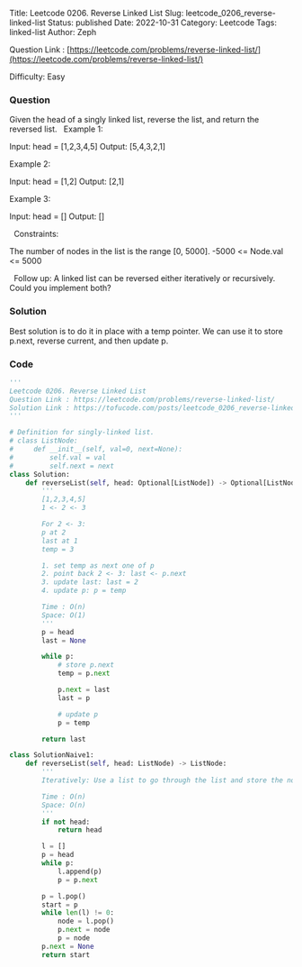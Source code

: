 Title: Leetcode 0206. Reverse Linked List
Slug: leetcode_0206_reverse-linked-list
Status: published
Date: 2022-10-31
Category: Leetcode
Tags: linked-list
Author: Zeph

Question Link : [https://leetcode.com/problems/reverse-linked-list/](https://leetcode.com/problems/reverse-linked-list/)

Difficulty: Easy

### Question
Given the head of a singly linked list, reverse the list, and return the reversed list.
 
Example 1:


Input: head = [1,2,3,4,5]
Output: [5,4,3,2,1]

Example 2:


Input: head = [1,2]
Output: [2,1]

Example 3:

Input: head = []
Output: []

 
Constraints:

The number of nodes in the list is the range [0, 5000].
-5000 <= Node.val <= 5000

 
Follow up: A linked list can be reversed either iteratively or recursively. Could you implement both?

### Solution

Best solution is to do it in place with a temp pointer. We can use it to store p.next, reverse current, and then update p.


### Code
```python
'''
Leetcode 0206. Reverse Linked List
Question Link : https://leetcode.com/problems/reverse-linked-list/
Solution Link : https://tofucode.com/posts/leetcode_0206_reverse-linked-list.html
'''

# Definition for singly-linked list.
# class ListNode:
#     def __init__(self, val=0, next=None):
#         self.val = val
#         self.next = next
class Solution:
    def reverseList(self, head: Optional[ListNode]) -> Optional[ListNode]:
        '''
        [1,2,3,4,5]
        1 <- 2 <- 3

        For 2 <- 3:
        p at 2
        last at 1
        temp = 3

        1. set temp as next one of p
        2. point back 2 <- 3: last <- p.next
        3. update last: last = 2
        4. update p: p = temp

        Time : O(n)
        Space: O(1)
        '''
        p = head
        last = None

        while p:
            # store p.next
            temp = p.next

            p.next = last
            last = p

            # update p
            p = temp

        return last

class SolutionNaive1:
    def reverseList(self, head: ListNode) -> ListNode:
        '''
        Iteratively: Use a list to go through the list and store the nodes, then go back and link them

        Time : O(n)
        Space: O(n)
        '''
        if not head:
            return head

        l = []
        p = head
        while p:
            l.append(p)
            p = p.next

        p = l.pop()
        start = p
        while len(l) != 0:
            node = l.pop()
            p.next = node
            p = node
        p.next = None
        return start
```

